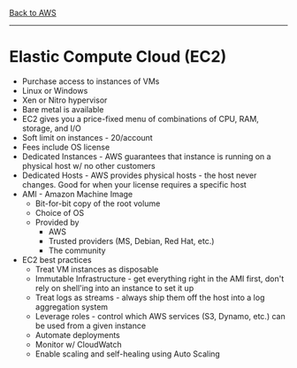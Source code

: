 [Back to AWS](../README.md)

---

# Elastic Compute Cloud (EC2)

* Purchase access to instances of VMs
* Linux or Windows
* Xen or Nitro hypervisor
* Bare metal is available
* EC2 gives you a price-fixed menu of combinations of CPU, RAM, storage, and I/O
* Soft limit on instances - 20/account
* Fees include OS license
* Dedicated Instances - AWS guarantees that instance is running on a physical host w/ no other customers
* Dedicated Hosts - AWS provides physical hosts - the host never changes. Good for when your license requires a specific host
* AMI - Amazon Machine Image
    * Bit-for-bit copy of the root volume
    * Choice of OS
    * Provided by
        * AWS
        * Trusted providers (MS, Debian, Red Hat, etc.)
        * The community
* EC2 best practices
    * Treat VM instances as disposable
    * Immutable Infrastructure - get everything right in the AMI first, don't rely on shell'ing into an instance to set it up
    * Treat logs as streams - always ship them off the host into a log aggregation system
    * Leverage roles - control which AWS services (S3, Dynamo, etc.) can be used from a given instance
    * Automate deployments
    * Monitor w/ CloudWatch
    * Enable scaling and self-healing using Auto Scaling
